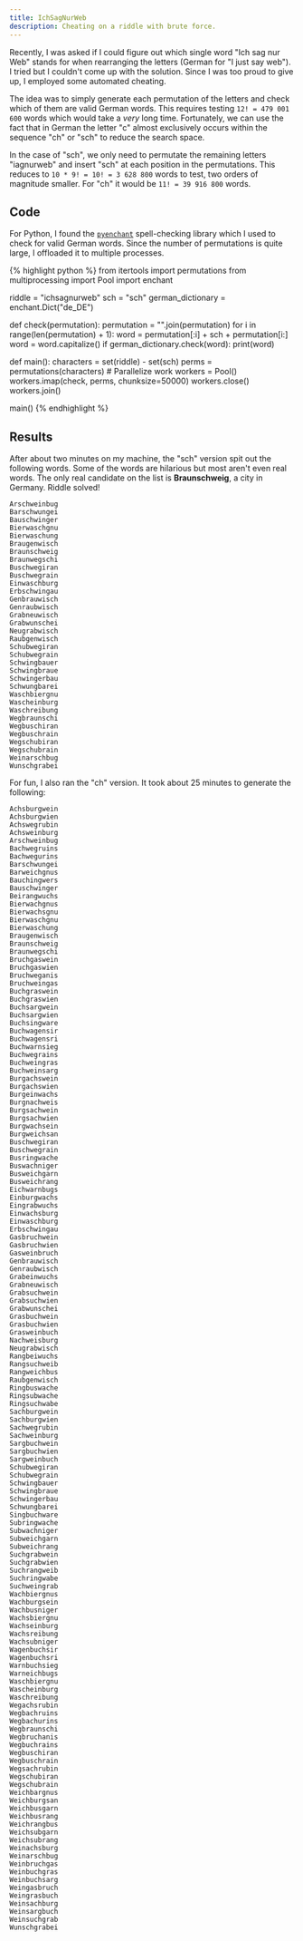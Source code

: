 ```yaml
---
title: IchSagNurWeb
description: Cheating on a riddle with brute force.
---
```


Recently, I was asked if I could figure out which single word "Ich sag nur Web" stands for when rearranging the letters (German for "I just say web"). I tried but I couldn't come up with the solution. Since I was too proud to give up, I employed some automated cheating.

The idea was to simply generate each permutation of the letters and check which of them are valid German words. This requires testing `12! = 479 001 600` words which would take a *very* long time. Fortunately, we can use the fact that in German the letter "c" almost exclusively occurs within the sequence "ch" or "sch" to reduce the search space.

In the case of "sch", we only need to permutate the remaining letters "iagnurweb" and insert "sch" at each position in the permutations. This reduces to `10 * 9! = 10! = 3 628 800` words to test, two orders of magnitude smaller. For "ch" it would be `11! = 39 916 800` words.

## Code

For Python, I found the [`pyenchant`](https://github.com/rfk/pyenchant) spell-checking library which I used to check for valid German words. Since the number of permutations is quite large, I offloaded it to multiple processes.

{% highlight python %}
from itertools import permutations
from multiprocessing import Pool
import enchant

riddle = "ichsagnurweb"
sch = "sch"
german_dictionary = enchant.Dict("de_DE")

def check(permutation):
    permutation = "".join(permutation)
    for i in range(len(permutation) + 1):
        word = permutation[:i] + sch + permutation[i:]
        word = word.capitalize()
        if german_dictionary.check(word):
            print(word)

def main():
    characters = set(riddle) - set(sch)
    perms = permutations(characters)
    # Parallelize work
    workers = Pool()
    workers.imap(check, perms, chunksize=50000)
    workers.close()
    workers.join()

main()
{% endhighlight %}

## Results

After about two minutes on my machine, the "sch" version spit out the following words. Some of the words are hilarious but most aren't even real words. The only real candidate on the list is **Braunschweig**, a city in Germany. Riddle solved!

    Arschweinbug
    Barschwungei
    Bauschwinger
    Bierwaschgnu
    Bierwaschung
    Braugenwisch
    Braunschweig
    Braunwegschi
    Buschwegiran
    Buschwegrain
    Einwaschburg
    Erbschwingau
    Genbrauwisch
    Genraubwisch
    Grabneuwisch
    Grabwunschei
    Neugrabwisch
    Raubgenwisch
    Schubwegiran
    Schubwegrain
    Schwingbauer
    Schwingbraue
    Schwingerbau
    Schwungbarei
    Waschbiergnu
    Wascheinburg
    Waschreibung
    Wegbraunschi
    Wegbuschiran
    Wegbuschrain
    Wegschubiran
    Wegschubrain
    Weinarschbug
    Wunschgrabei

For fun, I also ran the "ch" version. It took about 25 minutes to generate the following:

    Achsburgwein
    Achsburgwien
    Achswegrubin
    Achsweinburg
    Arschweinbug
    Bachwegruins
    Bachwegurins
    Barschwungei
    Barweichgnus
    Bauchingwers
    Bauschwinger
    Beirangwuchs
    Bierwachgnus
    Bierwachsgnu
    Bierwaschgnu
    Bierwaschung
    Braugenwisch
    Braunschweig
    Braunwegschi
    Bruchgaswein
    Bruchgaswien
    Bruchweganis
    Bruchweingas
    Buchgraswein
    Buchgraswien
    Buchsargwein
    Buchsargwien
    Buchsingware
    Buchwagensir
    Buchwagensri
    Buchwarnsieg
    Buchwegrains
    Buchweingras
    Buchweinsarg
    Burgachswein
    Burgachswien
    Burgeinwachs
    Burgnachweis
    Burgsachwein
    Burgsachwien
    Burgwachsein
    Burgweichsan
    Buschwegiran
    Buschwegrain
    Busringwache
    Buswachniger
    Busweichgarn
    Busweichrang
    Eichwarnbugs
    Einburgwachs
    Eingrabwuchs
    Einwachsburg
    Einwaschburg
    Erbschwingau
    Gasbruchwein
    Gasbruchwien
    Gasweinbruch
    Genbrauwisch
    Genraubwisch
    Grabeinwuchs
    Grabneuwisch
    Grabsuchwein
    Grabsuchwien
    Grabwunschei
    Grasbuchwein
    Grasbuchwien
    Grasweinbuch
    Nachweisburg
    Neugrabwisch
    Rangbeiwuchs
    Rangsuchweib
    Rangweichbus
    Raubgenwisch
    Ringbuswache
    Ringsubwache
    Ringsuchwabe
    Sachburgwein
    Sachburgwien
    Sachwegrubin
    Sachweinburg
    Sargbuchwein
    Sargbuchwien
    Sargweinbuch
    Schubwegiran
    Schubwegrain
    Schwingbauer
    Schwingbraue
    Schwingerbau
    Schwungbarei
    Singbuchware
    Subringwache
    Subwachniger
    Subweichgarn
    Subweichrang
    Suchgrabwein
    Suchgrabwien
    Suchrangweib
    Suchringwabe
    Suchweingrab
    Wachbiergnus
    Wachburgsein
    Wachbusniger
    Wachsbiergnu
    Wachseinburg
    Wachsreibung
    Wachsubniger
    Wagenbuchsir
    Wagenbuchsri
    Warnbuchsieg
    Warneichbugs
    Waschbiergnu
    Wascheinburg
    Waschreibung
    Wegachsrubin
    Wegbachruins
    Wegbachurins
    Wegbraunschi
    Wegbruchanis
    Wegbuchrains
    Wegbuschiran
    Wegbuschrain
    Wegsachrubin
    Wegschubiran
    Wegschubrain
    Weichbargnus
    Weichburgsan
    Weichbusgarn
    Weichbusrang
    Weichrangbus
    Weichsubgarn
    Weichsubrang
    Weinachsburg
    Weinarschbug
    Weinbruchgas
    Weinbuchgras
    Weinbuchsarg
    Weingasbruch
    Weingrasbuch
    Weinsachburg
    Weinsargbuch
    Weinsuchgrab
    Wunschgrabei